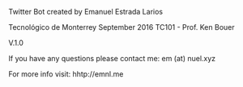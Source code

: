 Twitter Bot created by Emanuel Estrada Larios

Tecnológico de Monterrey
September 2016
TC101 - Prof. Ken Bouer

V.1.0

If you have any questions please contact me:
em (at) nuel.xyz

For more info visit:
hhtp://emnl.me
